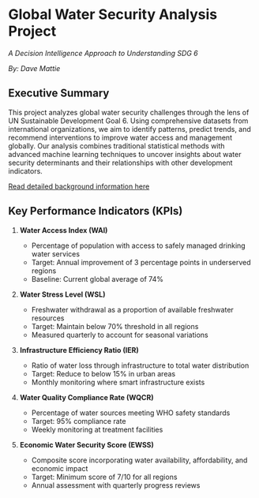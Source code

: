 # Global Water Security Analysis Project
*A Decision Intelligence Approach to Understanding SDG 6*

*By: Dave Mattie*

## Executive Summary
This project analyzes global water security challenges through the lens of UN Sustainable Development Goal 6. Using comprehensive datasets from international organizations, we aim to identify patterns, predict trends, and recommend interventions to improve water access and management globally. Our analysis combines traditional statistical methods with advanced machine learning techniques to uncover insights about water security determinants and their relationships with other development indicators.

[Read detailed background information here](Background.md)

## Key Performance Indicators (KPIs)

1. **Water Access Index (WAI)**
   - Percentage of population with access to safely managed drinking water services
   - Target: Annual improvement of 3 percentage points in underserved regions
   - Baseline: Current global average of 74%

2. **Water Stress Level (WSL)**
   - Freshwater withdrawal as a proportion of available freshwater resources
   - Target: Maintain below 70% threshold in all regions
   - Measured quarterly to account for seasonal variations

3. **Infrastructure Efficiency Ratio (IER)**
   - Ratio of water loss through infrastructure to total water distribution
   - Target: Reduce to below 15% in urban areas
   - Monthly monitoring where smart infrastructure exists

4. **Water Quality Compliance Rate (WQCR)**
   - Percentage of water sources meeting WHO safety standards
   - Target: 95% compliance rate
   - Weekly monitoring at treatment facilities

5. **Economic Water Security Score (EWSS)**
   - Composite score incorporating water availability, affordability, and economic impact
   - Target: Minimum score of 7/10 for all regions
   - Annual assessment with quarterly progress reviews

